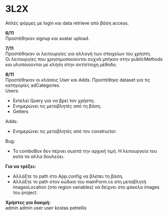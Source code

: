# 3L2X

Απλές φόρμες με login και data retrieve από βάση access.

**6/11**  
Προστέθηκαν signup και avatar upload.

**7/11**   
Προστέθηκαν οι λειτουργίες για αλλαγή των στοιχείων του χρήστη.  
Οι λειτουργίες που χρησημοποιούνται συχνά μπήκαν στην publicMethods και υλοποιούνται με κλήση στην αντίστοιχη μέθοδο.

**8/11**  
Προστέθηκαν οι κλάσεις User και Adds. Προστέθηκε dataset για τις κατηγορίες adCategories.  
Users:  
* Εκτελεί Query για να βρεί τον χρήστη.  
* Ενημερώνει τις μεταβλητές από τη βάση.  
* Getters  

Adds:  
* Ενημερώνει τις μεταβλητές από τον constructor.  

Bug:  
* Το comboBox δεν πέρνει σωστά την αρχική τιμή. Η λειτουργεία του κατά τα αλλα δουλεύει.


**Για να τρέξει:**  
* Αλλάξτε το path στο App.config να βλέπει τη βάση.  
* Αλλάξτε το path στον κώδικα του mainForm.cs στη μεταβλητή imagesLocation (στο region variables) να δείχνει στο φάκελο images του project. 

**Χρήστες για δοκιμή:**  
admin admin
user user
kostas petrellis
